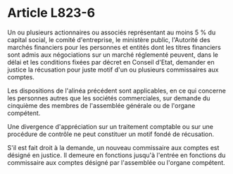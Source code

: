 # Article L823-6

<p>Un ou plusieurs actionnaires ou associés représentant au moins 5 % du capital social, le comité d'entreprise, le ministère public, l'Autorité des marchés financiers pour les personnes et entités dont les titres financiers sont admis aux négociations sur un marché réglementé peuvent, dans le délai et les conditions fixées par décret en Conseil d'Etat, demander en justice la récusation pour juste motif d'un ou plusieurs commissaires aux comptes. </p><p>Les dispositions de l'alinéa précédent sont applicables, en ce qui concerne les personnes autres que les sociétés commerciales, sur demande du cinquième des membres de l'assemblée générale ou de l'organe compétent.</p><p>Une divergence d'appréciation sur un traitement comptable ou sur une procédure de contrôle ne peut constituer un motif fondé de récusation.</p><p>S'il est fait droit à la demande, un nouveau commissaire aux comptes est désigné en justice. Il demeure en fonctions jusqu'à l'entrée en fonctions du commissaire aux comptes désigné par l'assemblée ou l'organe compétent.</p>